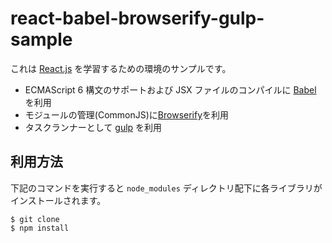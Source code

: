 # react-babel-browserify-gulp-sample

これは [React.js](https://facebook.github.io/react/) を学習するための環境のサンプルです。

- ECMAScript 6 構文のサポートおよび JSX ファイルのコンパイルに [Babel](https://babeljs.io/) を利用
- モジュールの管理(CommonJS)に[Browserify](http://browserify.org/)を利用
- タスクランナーとして [gulp](http://gulpjs.com/) を利用

## 利用方法



下記のコマンドを実行すると `node_modules` ディレクトリ配下に各ライブラリがインストールされます。

```
$ git clone 
$ npm install
```

## 


